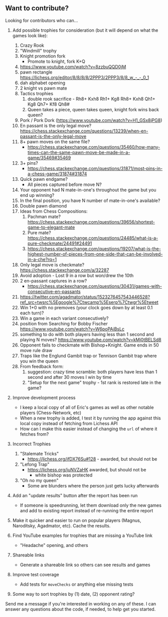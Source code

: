 ## Want to contribute?

Looking for contributors who can...

1. Add possible trophies for consideration (but it will depend on what the games look like):

    1. Crazy Rook
    1. "Windmill" trophy
    1. Knight promotion fork
        - Promote to knight, fork K+Q
    1. https://www.youtube.com/watch?v=8zzbuQQD0jM
    1. pawn rectangle https://lichess.org/editor/8/8/8/8/2PPP3/2PPP3/8/8_w_-_-_0_1
    1. dah alphabet opening
    1. 2 knight vs pawn mate
    1. Tactics trophies
        1. double rook sacrifice - Rh8+ Kxh8 Rh1+ Kg8 Rh8+ Kxh8 Qh1+ Kg8 Qh7+ Kf8 Qh8#
        1. Queen takes a piece, queen takes queen, knight fork wins back queen?
    1. Pork / Pork Dork (https://www.youtube.com/watch?v=H1_GSx8jPG8)
    1. En passant is the only legal move? https://chess.stackexchange.com/questions/13239/when-en-passant-is-the-only-legal-move
    1. 8+ pawn moves on the same file?
        - https://chess.stackexchange.com/questions/35460/how-many-times-can-the-same-pawn-move-be-made-in-a-game/35469#35469
    1. 3+ pins?
        - https://chess.stackexchange.com/questions/31871/most-pins-in-a-chess-game/31874#31874
    1. Quick pawn endgame?
        - All pieces captured before move N?
    1. Your opponent had N mate-in-one's throughout the game but you end up winning?
    1. In the final position, you have N number of mate-in-one's available?
    1. Double pawn diamond
    1. Ideas from Chess Compositions:
        1. Pachman mate? https://chess.stackexchange.com/questions/39656/shortest-game-to-elegant-mate
        1. Pure mate? https://chess.stackexchange.com/questions/24485/what-is-a-pure-checkmate/24491#24491
        1. https://chess.stackexchange.com/questions/19207/what-is-the-highest-number-of-pieces-from-one-side-that-can-be-involved-in-a-che?rq=1
    1. Only legal move is checkmate? https://chess.stackexchange.com/a/32287
    1. Avoid adoption - Lost 9 in a row but won/drew the 10th
    1. 2 en-passant captures in a row?
        - https://chess.stackexchange.com/questions/30431/games-with-consecutive-en-passants
    1. https://twitter.com/agadmator/status/1523276457543446528?ref_src=twsrc%5Egoogle%7Ctwcamp%5Eserp%7Ctwgr%5Etweet
    1. Win 1+0 with no premoves (your clock goes down by at least 0.1 each turn)?
    1. Win a game in each variant consecutively?
    1. position from Searching for Bobby Fischer https://www.youtube.com/watch?v=W6poPAiBsLc
    1. something to do with both players having less than 1 second and playing N moves? https://www.youtube.com/watch?v=kMj0tBELSd8
    1. Opponent fails to checkmate with Bishop+Knight. Game ends in 50 move rule draw
    1. Traps like the Englund Gambit trap or Tennison Gambit trap where you win the queen
    1. From feedback form:
        1. suggestion: crazy time scramble: both players have less than 1 second and after 30 moves I win by time
        1. "Setup for the next game" trophy - 1st rank is restored late in the game?

1. Improve development process

    - I keep a local copy of all of Eric's games as well as other notable players (Chess-Network, etc)
    - When a new trophy is added, I test it by running the app against this local copy instead of fetching from Lichess API
    - How can I make this easier instead of changing the `url` of where it fetches from?

1. Incorrect Trophies

    1. "Stalemate Tricks"
        - https://lichess.org/ifDX76Su#128 - awarded, but should not be
    1. "Lefong Trap"
        - https://lichess.org/juNVZaHK awarded, but should not be
            - white bishop was protected
    1. "Oh no my queen"
        - Some are blunders where the person just gets lucky afterwards

1. Add an "update results" button after the report has been run

    - If someone is speedrunning, let them download only the new games and add to existing report instead of re-running the entire report

1. Make it quicker and easier to run on popular players (Magnus, Naroditsky, Agadmator, etc). Cache the results.

1. Find YouTube examples for trophies that are missing a YouTube link

    - "Headache" opening, and others

1. Shareable links

    - Generate a shareable link so others can see results and games

1. Improve test coverage

    - Add tests for `moveChecks` or anything else missing tests

1. Some way to sort trophies by (1) date, (2) opponent rating?

Send me a message if you're interested in working on any of these. I can answer any questions about the code, if needed, to help get you started.
